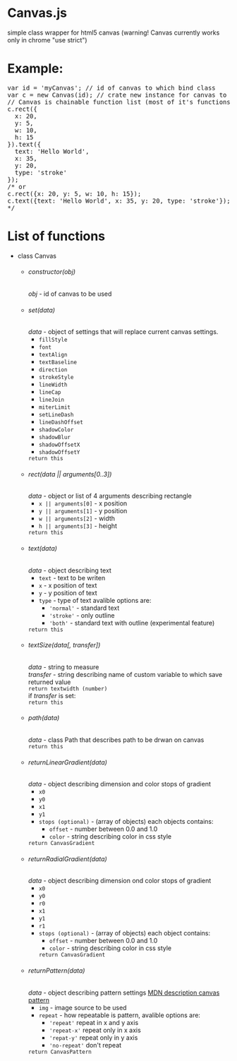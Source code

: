 # Canvas.js
simple class wrapper for html5 canvas (warning! Canvas currently works only in chrome "use strict")<br/>
<h1>Example:</h1>
<pre>
var id = 'myCanvas'; // id of canvas to which bind class
var c = new Canvas(id); // crate new instance for canvas to use
// Canvas is chainable function list (most of it's functions returns this)
c.rect({
  x: 20,
  y: 5,
  w: 10,
  h: 15
}).text({
  text: 'Hello World',
  x: 35,
  y: 20,
  type: 'stroke'
});
/* or
c.rect({x: 20, y: 5, w: 10, h: 15});
c.text({text: 'Hello World', x: 35, y: 20, type: 'stroke'});
*/
</pre>
<h1>List of functions</h1>
<ul>
  <li>
    class Canvas
    <ul>
      <li>
        <h6>constructor(obj)</h6>
        <i>obj</i> - id of canvas to be used
      </li>
      <li>
        <h6>set(data)</h6>
        <i>data</i> - object of settings that will replace current canvas settings.<br/>
        <ul>
          <li><code>fillStyle</code></li>
          <li><code>font</code></li>
          <li><code>textAlign</code></li>
          <li><code>textBaseline</code></li>
          <li><code>direction</code></li>
          <li><code>strokeStyle</code></li>
          <li><code>lineWidth</code></li>
          <li><code>lineCap</code></li>
          <li><code>lineJoin</code></li>
          <li><code>miterLimit</code></li>
          <li><code>setLineDash</code></li>
          <li><code>lineDashOffset</code></li>
          <li><code>shadowColor</code></li>
          <li><code>shadowBlur</code></li>
          <li><code>shadowOffsetX</code></li>
          <li><code>shadowOffsetY</code></li>
        </ul>
        <code>return this</code>
      </li>
      <li>
        <h6>rect(data || arguments[0..3])</h6>
        <i>data</i> - object or list of 4 arguments describing rectangle
        <ul>
          <li><code>x || arguments[0]</code> - x position</li>
          <li><code>y || arguments[1]</code> - y position</li>
          <li><code>w || arguments[2]</code> - width</li>
          <li><code>h || arguments[3]</code> - height</li>
        </ul>
        <code>return this</code>
      </li>
      <li>
        <h6>text(data)</h6>
        <i>data</i> - object describing text
        <ul>
          <li><code>text</code> - text to be writen</li>
          <li><code>x</code> - x position of text</li>
          <li><code>y</code> - y position of text</li>
          <li>
            <code>type</code> - type of text avalible options are:
            <ul>
              <li><code>'normal'</code> - standard text</li>
              <li><code>'stroke'</code> - only outline</li>
              <li><code>'both'</code> - standard text with outline (experimental feature)</li>
            </ul>
          </li>
        </ul>
        <code>return this</code>
      </li>
      <li>
        <h6>textSize(data[, transfer])</h6>
        <i>data</i> - string to measure<br/>
        <i>transfer</i> - string describing name of custom variable to which save returned value<br/>
        <code>return textwidth (number)</code><br/>
        if <i>transfer</i> is set:<br/>
        <code>return this</code>
      </li>
      <li>
        <h6>path(data)</h6>
        <i>data</i> - class Path that describes path to be drwan on canvas<br/>
        <code>return this</code>
      </li>
      <li>
        <h6>returnLinearGradient(data)</h6>
        <i>data</i> - object describing dimension and color stops of gradient
        <ul>
          <li><code>x0</code></li>
          <li><code>y0</code></li>
          <li><code>x1</code></li>
          <li><code>y1</code></li>
          <li>
            <code>stops (optional)</code> - (array of objects) each objects contains:
            <ul>
              <li><code>offset</code> - number between 0.0 and 1.0</li>
              <li><code>color</code> - string describing color in css style</li>
            </ul>
          </li>
        </ul>
        <code>return CanvasGradient</code>
      </li>
      <li>
        <h6>returnRadialGradient(data)</h6>
        <i>data</i> - object describing dimension ond color stops of gradient
        <ul>
          <li><code>x0</code></li>
          <li><code>y0</code></li>
          <li><code>r0</code></li>
          <li><code>x1</code></li>
          <li><code>y1</code></li>
          <li><code>r1</code></li>
          <li>
            <code>stops (optional)</code> - (array of objects) each object contains:
            <ul>
              <li><code>offset</code> - number between 0.0 and 1.0</li>
              <li><code>color</code> - string describing color in css style</li>
            </ul>
          </li>
          <code>return CanvasGradient</code>
        </ul>
      </li>
      <li>
        <h6>returnPattern(data)</h6>
        <i>data</i> - object describing pattern settings
        <a href="https://developer.mozilla.org/en-US/docs/Web/API/CanvasRenderingContext2D/createPattern" >
        MDN description canvas pattern
        </a>
        <ul>
          <li><code>img</code> - image source to be used</li>
          <li>
            <code>repeat</code> - how repeatable is pattern, avalible options are:
            <ul>
              <li><code>'repeat'</code> repeat in x and y axis</li>
              <li><code>'repeat-x'</code> repeat only in x axis</li>
              <li><code>'repat-y'</code> repeat only in y axis</li>
              <li><code>'no-repeat'</code> don't repeat</li>
            </ul>
          </li>
        </ul>
        <code>return CanvasPattern</code>
      </li>
    </ul>
  </li>
</ul>
